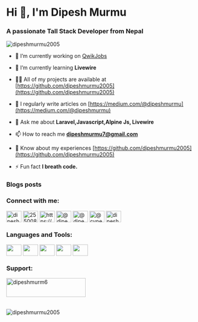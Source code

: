 <h1 align="left">Hi 👋, I'm Dipesh Murmu</h1>
<h3 align="left">A passionate Tall Stack Developer from Nepal</h3>

<p align="left"> <img src="https://komarev.com/ghpvc/?username=dipeshmurmu2005&label=Profile%20views&color=0e75b6&style=flat" alt="dipeshmurmu2005" /> </p>

- 🔭 I’m currently working on [QwikJobs](https://github.com/dipeshmurmu2005/qwikjobs)

- 🌱 I’m currently learning **Livewire**

- 👨‍💻 All of my projects are available at [https://github.com/dipeshmurmu2005](https://github.com/dipeshmurmu2005)

- 📝 I regularly write articles on [https://medium.com/@dipeshmurmu](https://medium.com/@dipeshmurmu)

- 💬 Ask me about **Laravel,Javascript,Alpine Js, Livewire**

- 📫 How to reach me **dipeshmurmu7@gmail.com**

- 📄 Know about my experiences [https://github.com/dipeshmurmu2005](https://github.com/dipeshmurmu2005)

- ⚡ Fun fact **I breath code.**

### Blogs posts
<!-- BLOG-POST-LIST:START -->
<!-- BLOG-POST-LIST:END -->

<h3 align="left">Connect with me:</h3>
<p align="left">
<a href="https://dev.to/dipeshmurmu" target="blank"><img align="center" src="https://raw.githubusercontent.com/rahuldkjain/github-profile-readme-generator/master/src/images/icons/Social/devto.svg" alt="dipeshmurmu" height="30" width="40" /></a>
<a href="https://stackoverflow.com/users/25500875" target="blank"><img align="center" src="https://raw.githubusercontent.com/rahuldkjain/github-profile-readme-generator/master/src/images/icons/Social/stack-overflow.svg" alt="25500875" height="30" width="40" /></a>
<a href="https://fb.com/https://www.facebook.com/deepeshmurmu/" target="blank"><img align="center" src="https://raw.githubusercontent.com/rahuldkjain/github-profile-readme-generator/master/src/images/icons/Social/facebook.svg" alt="https://www.facebook.com/deepeshmurmu/" height="30" width="40" /></a>
<a href="https://hashnode.com/@dipeshmurmu" target="blank"><img align="center" src="https://raw.githubusercontent.com/rahuldkjain/github-profile-readme-generator/master/src/images/icons/Social/hashnode.svg" alt="@dipeshmurmu" height="30" width="40" /></a>
<a href="https://medium.com/@dipeshmurmu" target="blank"><img align="center" src="https://raw.githubusercontent.com/rahuldkjain/github-profile-readme-generator/master/src/images/icons/Social/medium.svg" alt="@dipeshmurmu" height="30" width="40" /></a>
<a href="https://www.youtube.com/c/@cypercoder" target="blank"><img align="center" src="https://raw.githubusercontent.com/rahuldkjain/github-profile-readme-generator/master/src/images/icons/Social/youtube.svg" alt="@cypercoder" height="30" width="40" /></a>
<a href="https://www.hackerrank.com/dipeshmurmu7" target="blank"><img align="center" src="https://raw.githubusercontent.com/rahuldkjain/github-profile-readme-generator/master/src/images/icons/Social/hackerrank.svg" alt="dipeshmurmu7" height="30" width="40" /></a>
</p>

<h3 align="left">Languages and Tools:</h3>
<p align="left">
    <a href="https://laravel.com/" target="_blank"><img align="center"
            src="https://upload.wikimedia.org/wikipedia/commons/thumb/9/9a/Laravel.svg/1969px-Laravel.svg.png"
            alt="" height="30" width="40"></a>
    <a href="https://livewire.laravel.com/" target="_blank"><img align="center"
            src="https://avatars.githubusercontent.com/u/51960834?s=280&v=4" alt="" height="30" width="40"></a>
    <a href="https://alpinejs.dev/" target="_blank"><img align="center"
            src="https://sperovita.gallerycdn.vsassets.io/extensions/sperovita/alpinejs-syntax-highlight/1.0.1/1642647041367/Microsoft.VisualStudio.Services.Icons.Default" alt="" height="30" width="40"></a>
    <a href="https://www.javascript.com/" target="_blank"><img align="center"
            src="https://cdn.iconscout.com/icon/premium/png-256-thumb/javascript-2752148-2284965.png?f=webp&w=256" alt="" height="30" width="40"></a>
    <a href="https://www.php.net/" target="_blank"><img align="center"
            src="https://upload.wikimedia.org/wikipedia/commons/thumb/3/31/Webysther_20160423_-_Elephpant.svg/2560px-Webysther_20160423_-_Elephpant.svg.png" alt="" height="30" width="40"></a>
</p>

<h3 align="left">Support:</h3>
<p><a href="https://www.buymeacoffee.com/dipeshmurm6"> <img align="left" src="https://cdn.buymeacoffee.com/buttons/v2/default-yellow.png" height="50" width="210" alt="dipeshmurm6" /></a></p><br><br>
<br>
<br>
<p align="left"><img src="https://github-profile-trophy.vercel.app/?username=dipeshmurmu2005" alt="dipeshmurmu2005" /></p>
    
